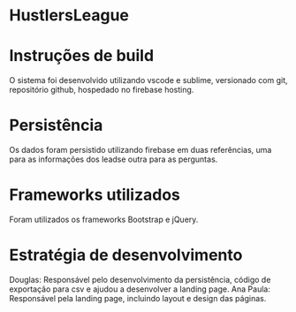 # HustlersLeague

# Instruções de build
O sistema foi desenvolvido utilizando vscode e sublime, versionado com git, repositório github, hospedado no firebase hosting.

# Persistência
Os dados foram persistido utilizando firebase em duas referências, uma para as informações dos leadse outra para as perguntas.

# Frameworks utilizados
Foram utilizados os frameworks Bootstrap e jQuery.

# Estratégia de desenvolvimento
Douglas:
Responsável pelo desenvolvimento da persistência, código de exportação para csv e ajudou a desenvolver a landing page.
Ana Paula:
Responsável pela landing page, incluindo layout e design das páginas.
